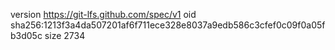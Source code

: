 version https://git-lfs.github.com/spec/v1
oid sha256:1213f3a4da507201af6f711ece328e8037a9edb586c3cfef0c09f0a05fb3d05c
size 2734
